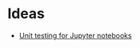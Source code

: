 # Ideas

* [Unit testing for Jupyter notebooks](http://blog.snapdragon.cc/2016/01/02/unit-testing-for-jupyter-ipython-notebooks/)
